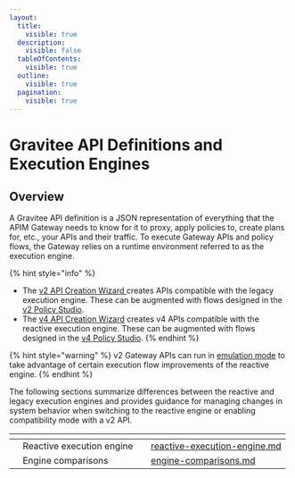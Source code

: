 ```yaml
---
layout:
  title:
    visible: true
  description:
    visible: false
  tableOfContents:
    visible: true
  outline:
    visible: true
  pagination:
    visible: true
---
```


# Gravitee API Definitions and Execution Engines

## Overview

A Gravitee API definition is a JSON representation of everything that the APIM Gateway needs to know for it to proxy, apply policies to, create plans for, etc., your APIs and their traffic. To execute Gateway APIs and policy flows, the Gateway relies on a runtime environment referred to as the execution engine.

{% hint style="info" %}
* The [v2 API Creation Wizard ](../../../using-the-product/manging-your-apis-with-gravitee-api-management/create-apis/the-api-creation-wizard/v2-api-creation-wizard.md)creates APIs compatible with the legacy execution engine. These can be augmented with flows designed in the [v2 Policy Studio](../../../using-the-product/manging-your-apis-with-gravitee-api-management/policy-studio/v2-api-policy-studio.md).
* The [v4 API Creation Wizard](../../../using-the-product/manging-your-apis-with-gravitee-api-management/create-apis/the-api-creation-wizard/v4-api-creation-wizard.md) creates v4 APIs compatible with the reactive execution engine. These can be augmented with flows designed in the [v4 Policy Studio](../../../using-the-product/manging-your-apis-with-gravitee-api-management/policy-studio/v4-api-policy-studio.md).
{% endhint %}

{% hint style="warning" %}
v2 Gateway APIs can run in [emulation mode](./#v2-gateway-api-emulation-mode) to take advantage of certain execution flow improvements of the reactive engine.&#x20;
{% endhint %}

The following sections summarize differences between the reactive and legacy execution engines and provides guidance for managing changes in system behavior when switching to the reactive engine or enabling compatibility mode with a v2 API.

<table data-view="cards"><thead><tr><th></th><th></th><th></th><th data-hidden data-card-target data-type="content-ref"></th></tr></thead><tbody><tr><td></td><td>Reactive execution engine</td><td></td><td><a href="reactive-execution-engine.md">reactive-execution-engine.md</a></td></tr><tr><td></td><td>Engine comparisons</td><td></td><td><a href="engine-comparisons.md">engine-comparisons.md</a></td></tr></tbody></table>
